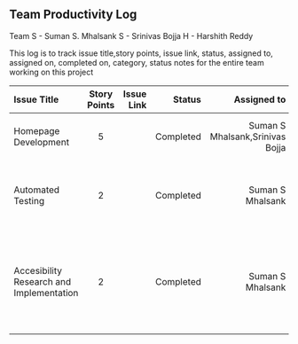 ## Team Productivity Log

Team 
S - Suman S. Mhalsank
S - Srinivas Bojja
H - Harshith Reddy

This log is to track issue title,story points, issue link, status, assigned to, assigned on, completed on, category, status notes for the entire team working on this project

| Issue Title          | Story Points |   Issue Link |    Status | Assigned to |  Assigned on | Completed on |        Category | Status notes |
|:---------------------|:------------:|-------------:|----------:|------------:|-------------:|-------------:|----------------:|------------:|
| Homepage Development |      5       |         | Completed | Suman S Mhalsank,Srinivas Bojja | 25 March '23 | 25 March '23 | Website Feature | Made Changes to the weclass simulation |
| Automated Testing    |      2       |            | Completed | Suman S Mhalsank | 25 March '23 | 25 March '23 |  Research | Performed research on automated testing, Specifically Playwright |
|  Accesibility Research and Implementation  | 2 |  |Completed | Suman S Mhalsank | 25 March '23 | 25 March '23 |Research and Testing|  Did research on what accessibility is, how to perform and wrote playwright test |
